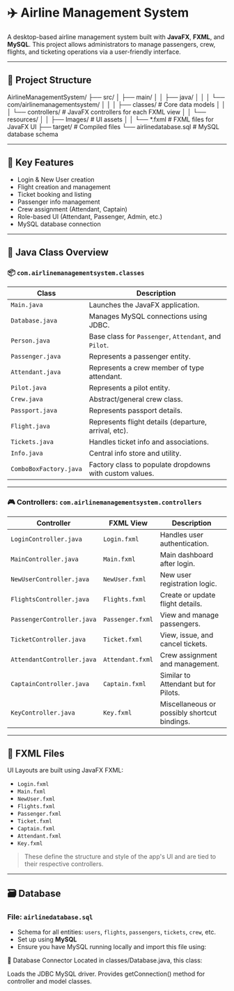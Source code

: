 # ✈️ Airline Management System

A desktop-based airline management system built with **JavaFX**, **FXML**, and **MySQL**. This project allows administrators to manage passengers, crew, flights, and ticketing operations via a user-friendly interface.

---

## 📁 Project Structure

AirlineManagementSystem/
├── src/
│ ├── main/
│ │ ├── java/
│ │ │ └── com/airlinemanagementsystem/
│ │ │ ├── classes/ # Core data models
│ │ │ └── controllers/ # JavaFX controllers for each FXML view
│ │ └── resources/
│ │ ├── Images/ # UI assets
│ │ └── *.fxml # FXML files for JavaFX UI
├── target/ # Compiled files
└── airlinedatabase.sql # MySQL database schema

---

## 🧠 Key Features

- Login & New User creation
- Flight creation and management
- Ticket booking and listing
- Passenger info management
- Crew assignment (Attendant, Captain)
- Role-based UI (Attendant, Passenger, Admin, etc.)
- MySQL database connection

---

## 🧩 Java Class Overview

### 📦 `com.airlinemanagementsystem.classes`

| Class              | Description |
|-------------------|-------------|
| `Main.java`        | Launches the JavaFX application. |
| `Database.java`    | Manages MySQL connections using JDBC. |
| `Person.java`      | Base class for `Passenger`, `Attendant`, and `Pilot`. |
| `Passenger.java`   | Represents a passenger entity. |
| `Attendant.java`   | Represents a crew member of type attendant. |
| `Pilot.java`       | Represents a pilot entity. |
| `Crew.java`        | Abstract/general crew class. |
| `Passport.java`    | Represents passport details. |
| `Flight.java`      | Represents flight details (departure, arrival, etc). |
| `Tickets.java`     | Handles ticket info and associations. |
| `Info.java`        | Central info store and utility. |
| `ComboBoxFactory.java` | Factory class to populate dropdowns with custom values. |

---

### 🎮 Controllers: `com.airlinemanagementsystem.controllers`

| Controller                 | FXML View | Description |
|---------------------------|-----------|-------------|
| `LoginController.java`     | `Login.fxml` | Handles user authentication. |
| `MainController.java`      | `Main.fxml` | Main dashboard after login. |
| `NewUserController.java`   | `NewUser.fxml` | New user registration logic. |
| `FlightsController.java`   | `Flights.fxml` | Create or update flight details. |
| `PassengerController.java` | `Passenger.fxml` | View and manage passengers. |
| `TicketController.java`    | `Ticket.fxml` | View, issue, and cancel tickets. |
| `AttendantController.java` | `Attendant.fxml` | Crew assignment and management. |
| `CaptainController.java`   | `Captain.fxml` | Similar to Attendant but for Pilots. |
| `KeyController.java`       | `Key.fxml` | Miscellaneous or possibly shortcut bindings. |

---

## 🧬 FXML Files

UI Layouts are built using JavaFX FXML:

- `Login.fxml`
- `Main.fxml`
- `NewUser.fxml`
- `Flights.fxml`
- `Passenger.fxml`
- `Ticket.fxml`
- `Captain.fxml`
- `Attendant.fxml`
- `Key.fxml`

> These define the structure and style of the app's UI and are tied to their respective controllers.

---

## 🗃️ Database

### File: `airlinedatabase.sql`

- Schema for all entities: `users`, `flights`, `passengers`, `tickets`, `crew`, etc.
- Set up using **MySQL**
- Ensure you have MySQL running locally and import this file using:

🔌 Database Connector
Located in classes/Database.java, this class:

Loads the JDBC MySQL driver.
Provides getConnection() method for controller and model classes.
